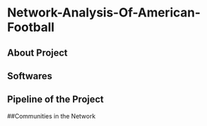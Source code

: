 # Network-Analysis-Of-American-Football

## About Project

## Softwares

## Pipeline of the Project

##Communities in the Network
